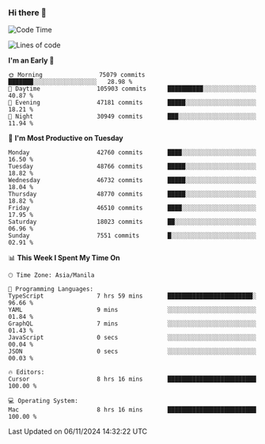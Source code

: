 ### Hi there 👋

<!--START_SECTION:waka-->
![Code Time](http://img.shields.io/badge/Code%20Time-5%2C680%20hrs%2017%20mins-blue)

![Lines of code](https://img.shields.io/badge/From%20Hello%20World%20I%27ve%20Written-117.3%20million%20lines%20of%20code-blue)

**I'm an Early 🐤** 

```text
🌞 Morning                75079 commits       ███████░░░░░░░░░░░░░░░░░░   28.98 % 
🌆 Daytime                105903 commits      ██████████░░░░░░░░░░░░░░░   40.87 % 
🌃 Evening                47181 commits       █████░░░░░░░░░░░░░░░░░░░░   18.21 % 
🌙 Night                  30949 commits       ███░░░░░░░░░░░░░░░░░░░░░░   11.94 % 
```
📅 **I'm Most Productive on Tuesday** 

```text
Monday                   42760 commits       ████░░░░░░░░░░░░░░░░░░░░░   16.50 % 
Tuesday                  48766 commits       █████░░░░░░░░░░░░░░░░░░░░   18.82 % 
Wednesday                46732 commits       █████░░░░░░░░░░░░░░░░░░░░   18.04 % 
Thursday                 48770 commits       █████░░░░░░░░░░░░░░░░░░░░   18.82 % 
Friday                   46510 commits       ████░░░░░░░░░░░░░░░░░░░░░   17.95 % 
Saturday                 18023 commits       ██░░░░░░░░░░░░░░░░░░░░░░░   06.96 % 
Sunday                   7551 commits        █░░░░░░░░░░░░░░░░░░░░░░░░   02.91 % 
```


📊 **This Week I Spent My Time On** 

```text
🕑︎ Time Zone: Asia/Manila

💬 Programming Languages: 
TypeScript               7 hrs 59 mins       ████████████████████████░   96.66 % 
YAML                     9 mins              ░░░░░░░░░░░░░░░░░░░░░░░░░   01.84 % 
GraphQL                  7 mins              ░░░░░░░░░░░░░░░░░░░░░░░░░   01.43 % 
JavaScript               0 secs              ░░░░░░░░░░░░░░░░░░░░░░░░░   00.04 % 
JSON                     0 secs              ░░░░░░░░░░░░░░░░░░░░░░░░░   00.03 % 

🔥 Editors: 
Cursor                   8 hrs 16 mins       █████████████████████████   100.00 % 

💻 Operating System: 
Mac                      8 hrs 16 mins       █████████████████████████   100.00 % 
```


 Last Updated on 06/11/2024 14:32:22 UTC
<!--END_SECTION:waka-->


<!--
**rad182/rad182** is a ✨ _special_ ✨ repository because its `README.md` (this file) appears on your GitHub profile.

Here are some ideas to get you started:

- 🔭 I’m currently working on ...
- 🌱 I’m currently learning ...
- 👯 I’m looking to collaborate on ...
- 🤔 I’m looking for help with ...
- 💬 Ask me about ...
- 📫 How to reach me: ...
- 😄 Pronouns: ...
- ⚡ Fun fact: ...
-->
